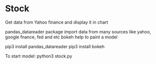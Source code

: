 # Stock
Get data from Yahoo finance and display it in chart

pandas_datareader package import data from many sources like yahoo, google fnance, fed and etc
bokeh help to paint a model

pip3 install pandas_datareader
pip3 install bokeh

To start model: python3 stock.py
